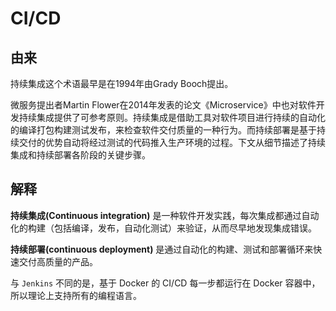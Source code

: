 # CI/CD

## 由来

持续集成这个术语最早是在1994年由Grady Booch提出。

微服务提出者Martin Flower在2014年发表的论文《Microservice》中也对软件开发持续集成提供了可参考原则。持续集成是借助工具对软件项目进行持续的自动化的编译打包构建测试发布，来检查软件交付质量的一种行为。而持续部署是基于持续交付的优势自动将经过测试的代码推入生产环境的过程。下文从细节描述了持续集成和持续部署各阶段的关键步骤。

## 解释

**持续集成(Continuous integration)** 是一种软件开发实践，每次集成都通过自动化的构建（包括编译，发布，自动化测试）来验证，从而尽早地发现集成错误。

**持续部署(continuous deployment)** 是通过自动化的构建、测试和部署循环来快速交付高质量的产品。

与 `Jenkins` 不同的是，基于 Docker 的 CI/CD 每一步都运行在 Docker 容器中，所以理论上支持所有的编程语言。
